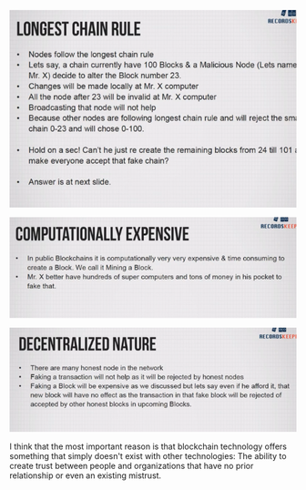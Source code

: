 ![](/assets/sec1.png)

![](/assets/bcsec2.png)

![](/assets/bcsec3.png)



I think that the most important reason is that blockchain technology offers something that simply doesn't exist with other technologies: The ability to create trust between people and organizations that have no prior relationship or even an existing mistrust.

